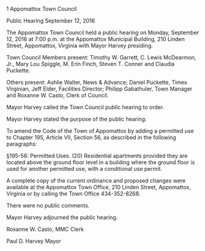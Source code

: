 1  Appomattox Town Council

Public Hearing
September 12, 2016

The Appomattox Town Council held a public hearing on Monday, September 12, 2016 at 7:00
p.m. at the Appomattox Municipal Building, 210 Linden Street, Appomattox, Virginia with
Mayor Harvey presiding.

Town Council Members present:  Timothy W. Garrett, C. Lewis McDearmon, Jr., Mary Lou
Spiggle, M. Erin Finch, Steven T. Conner and Claudia Puckette.

Others present:  Ashlie Walter, News & Advance; Daniel Puckette, Times Virginian, Jeff Elder,
Facilities Director; Philipp Gabathuler, Town Manager and Roxanne W. Casto, Clerk of Council.

Mayor Harvey called the Town Council public hearing to order.

Mayor Harvey stated the purpose of the public hearing:

To amend the Code of the Town of Appomattox by adding a permitted use to Chapter 195,
Article VII, Section 56, as described in the following paragraphs:

§195-56:  Permitted Uses.
(20) Residential apartments provided they are located above the ground floor level in a
building where the ground floor is used for another permitted use, with a conditional use
permit.

A complete copy of the current ordinance and proposed changes were available at the
Appomattox Town Office, 210 Linden Street, Appomattox, Virginia or by calling the Town
Office 434-352-8268.

There were no public comments.

Mayor Harvey adjourned the public hearing.

Roxanne W. Casto, MMC
Clerk

Paul D. Harvey
Mayor

